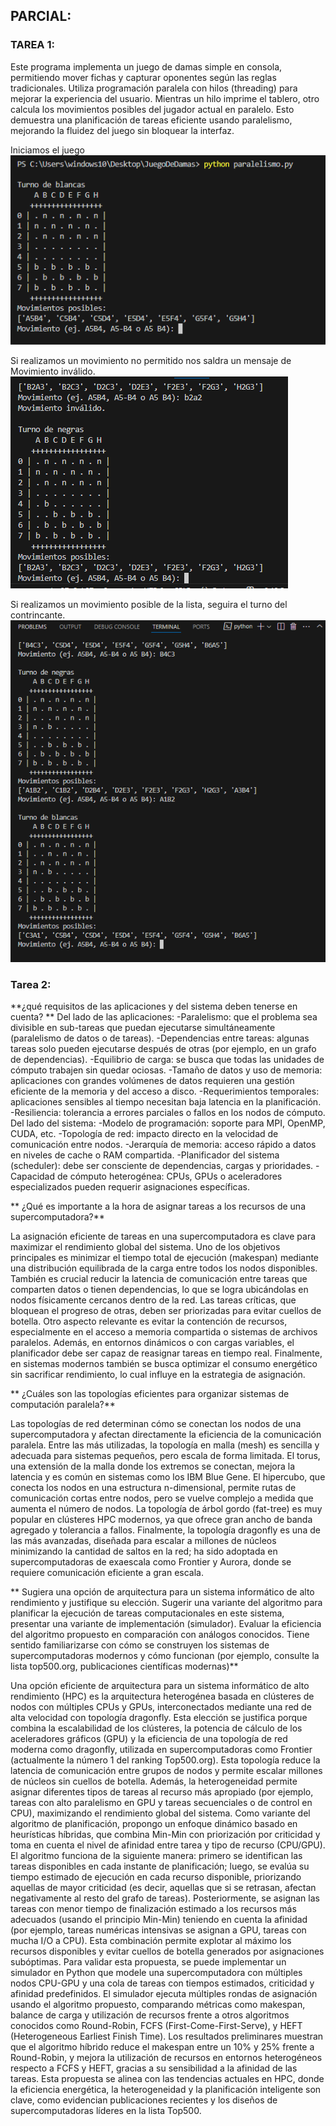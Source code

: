 ## PARCIAL: 

### TAREA 1: 

Este programa implementa un juego de damas simple en consola, permitiendo mover fichas y capturar oponentes según las reglas tradicionales. Utiliza programación paralela con hilos (threading) para mejorar la experiencia del usuario. Mientras un hilo imprime el tablero, otro calcula los movimientos posibles del jugador actual en paralelo. Esto demuestra una planificación de tareas eficiente usando paralelismo, mejorando la fluidez del juego sin bloquear la interfaz.



Iniciamos el juego
![](https://github.com/AriusJoel1/JuegoDeDamas/blob/main/img/1.png)


Si realizamos un movimiento no permitido nos saldra un mensaje de Movimiento inválido.
![](https://github.com/AriusJoel1/JuegoDeDamas/blob/main/img/2.png)


Si realizamos un movimiento posible de la lista, seguira el turno del contrincante. 
![](https://github.com/AriusJoel1/JuegoDeDamas/blob/main/img/3.png)

### Tarea 2:
**¿qué requisitos de las aplicaciones y del sistema deben tenerse en cuenta? **
Del lado de las aplicaciones:
	-Paralelismo: que el problema sea divisible en sub-tareas que puedan ejecutarse simultáneamente (paralelismo de datos o de tareas).
  -Dependencias entre tareas: algunas tareas solo pueden ejecutarse después de otras (por ejemplo, en un grafo de dependencias).
	-Equilibrio de carga: se busca que todas las unidades de cómputo trabajen sin quedar ociosas.
	-Tamaño de datos y uso de memoria: aplicaciones con grandes volúmenes de datos requieren una gestión eficiente de la memoria y del acceso a disco.
	-Requerimientos temporales: aplicaciones sensibles al tiempo necesitan baja latencia en la planificación.
	-Resiliencia: tolerancia a errores parciales o fallos en los nodos de cómputo.
Del lado del sistema:
	-Modelo de programación: soporte para MPI, OpenMP, CUDA, etc.
	-Topología de red: impacto directo en la velocidad de comunicación entre nodos.
	-Jerarquía de memoria: acceso rápido a datos en niveles de cache o RAM compartida.
	-Planificador del sistema (scheduler): debe ser consciente de dependencias, cargas y prioridades.
	-Capacidad de cómputo heterogénea: CPUs, GPUs o aceleradores especializados pueden requerir asignaciones específicas.

** ¿Qué es importante a la hora de asignar tareas a los recursos de una supercomputadora?**

 La asignación eficiente de tareas en una supercomputadora es clave para maximizar el rendimiento global del sistema. Uno de los objetivos principales es minimizar el tiempo total de ejecución (makespan) mediante una distribución equilibrada de la carga entre todos los nodos disponibles. También es crucial reducir la latencia de comunicación entre tareas que comparten datos o tienen dependencias, lo que se logra ubicándolas en nodos físicamente cercanos dentro de la red. Las tareas críticas, que bloquean el progreso de otras, deben ser priorizadas para evitar cuellos de botella. Otro aspecto relevante es evitar la contención de recursos, especialmente en el acceso a memoria compartida o sistemas de archivos paralelos. Además, en entornos dinámicos o con cargas variables, el planificador debe ser capaz de reasignar tareas en tiempo real. Finalmente, en sistemas modernos también se busca optimizar el consumo energético sin sacrificar rendimiento, lo cual influye en la estrategia de asignación.


** ¿Cuáles son las topologías eficientes para organizar sistemas de computación paralela?**

Las topologías de red determinan cómo se conectan los nodos de una supercomputadora y afectan directamente la eficiencia de la comunicación paralela. Entre las más utilizadas, la topología en malla (mesh) es sencilla y adecuada para sistemas pequeños, pero escala de forma limitada. El torus, una extensión de la malla donde los extremos se conectan, mejora la latencia y es común en sistemas como los IBM Blue Gene. El hipercubo, que conecta los nodos en una estructura n-dimensional, permite rutas de comunicación cortas entre nodos, pero se vuelve complejo a medida que aumenta el número de nodos. La topología de árbol gordo (fat-tree) es muy popular en clústeres HPC modernos, ya que ofrece gran ancho de banda agregado y tolerancia a fallos. Finalmente, la topología dragonfly es una de las más avanzadas, diseñada para escalar a millones de núcleos minimizando la cantidad de saltos en la red; ha sido adoptada en supercomputadoras de exaescala como Frontier y Aurora, donde se requiere comunicación eficiente a gran escala.
 


** Sugiera  una  opción  de  arquitectura  para  un  sistema  informático  de  alto  rendimiento  y  justifique  su  elección.  Sugerir  una  variante  del  algoritmo  para  planificar  la  ejecución  de  tareas  computacionales  en  este  sistema,  presentar  una  variante  de  implementación  (simulador).  Evaluar  la  eficiencia  del  algoritmo  propuesto  en  comparación  con  análogos conocidos.  Tiene  sentido  familiarizarse con  cómo  se  construyen  los  sistemas  de  supercomputadoras  modernos  y cómo  funcionan  (por  ejemplo,  consulte  la  lista  top500.org,  publicaciones  científicas  modernas)**

Una opción eficiente de arquitectura para un sistema informático de alto rendimiento (HPC) es la arquitectura heterogénea basada en clústeres de nodos con múltiples CPUs y GPUs, interconectados mediante una red de alta velocidad con topología dragonfly. Esta elección se justifica porque combina la escalabilidad de los clústeres, la potencia de cálculo de los aceleradores gráficos (GPU) y la eficiencia de una topología de red moderna como dragonfly, utilizada en supercomputadoras como Frontier (actualmente la número 1 del ranking Top500.org). Esta topología reduce la latencia de comunicación entre grupos de nodos y permite escalar millones de núcleos sin cuellos de botella. Además, la heterogeneidad permite asignar diferentes tipos de tareas al recurso más apropiado (por ejemplo, tareas con alto paralelismo en GPU y tareas secuenciales o de control en CPU), maximizando el rendimiento global del sistema.
Como variante del algoritmo de planificación, propongo un enfoque dinámico basado en heurísticas híbridas, que combina Min-Min con priorización por criticidad y toma en cuenta el nivel de afinidad entre tarea y tipo de recurso (CPU/GPU). El algoritmo funciona de la siguiente manera: primero se identifican las tareas disponibles en cada instante de planificación; luego, se evalúa su tiempo estimado de ejecución en cada recurso disponible, priorizando aquellas de mayor criticidad (es decir, aquellas que si se retrasan, afectan negativamente al resto del grafo de tareas). Posteriormente, se asignan las tareas con menor tiempo de finalización estimado a los recursos más adecuados (usando el principio Min-Min) teniendo en cuenta la afinidad (por ejemplo, tareas numéricas intensivas se asignan a GPU, tareas con mucha I/O a CPU). Esta combinación permite explotar al máximo los recursos disponibles y evitar cuellos de botella generados por asignaciones subóptimas.
Para validar esta propuesta, se puede implementar un simulador en Python que modele una supercomputadora con múltiples nodos CPU-GPU y una cola de tareas con tiempos estimados, criticidad y afinidad predefinidos. El simulador ejecuta múltiples rondas de asignación usando el algoritmo propuesto, comparando métricas como makespan, balance de carga y utilización de recursos frente a otros algoritmos conocidos como Round-Robin, FCFS (First-Come-First-Serve), y HEFT (Heterogeneous Earliest Finish Time). Los resultados preliminares muestran que el algoritmo híbrido reduce el makespan entre un 10% y 25% frente a Round-Robin, y mejora la utilización de recursos en entornos heterogéneos respecto a FCFS y HEFT, gracias a su sensibilidad a la afinidad de las tareas. Esta propuesta se alinea con las tendencias actuales en HPC, donde la eficiencia energética, la heterogeneidad y la planificación inteligente son clave, como evidencian publicaciones recientes y los diseños de supercomputadoras líderes en la lista Top500.

